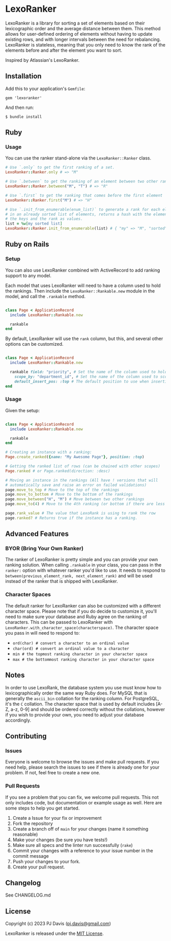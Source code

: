 # LexoRanker

LexoRanker is a library for sorting a set of elements based on their
lexicographic order and the average distance between them. This method allows
for user-defined ordering of elements without having to update existing rows,
and with longer intervals between the need for rebalancing. LexoRanker is
stateless, meaning that you only need to know the rank of the elements before
and after the element you want to sort.

Inspired by Atlassian's LexoRanker.

## Installation

Add this to your application's `Gemfile`:

`gem 'lexoranker'`

And then run:

`$ bundle install`

## Ruby

### Usage

You can use the ranker stand-alone via the `LexoRanker::Ranker` class.

```ruby
# Use `.only` to get the first ranking of a set.
LexoRanker::Ranker.only # => "M"

# Use `.between` to get the ranking of an element between two other rankings
LexoRanker::Ranker.between("M", "T") # => "R"

# Use `.first` to get the ranking that comes before the first element
LexoRanker::Ranker.first("M") # => "H"

# Use `.init_from_enumerable(enum_list)` to generate a rank for each element
# in an already sorted list of elements, returns a hash with the elements as
# the keys and the rank as values.
list = %w[my sorted list]
LexoRanker::Ranker.init_from_enumerable(list) # { "my" => "M", "sorted" => "R", "list" => "t"}
```

## Ruby on Rails

### Setup

You can also use LexoRanker combined with ActiveRecord to add ranking
support to any model.

Each model that uses LexoRanker will need to have a column used to hold the
rankings. Then include the `LexoRanker::Rankable.new` module in the model, and 
call the
`.rankable` method.

```ruby

class Page < ApplicationRecord
  include LexoRanker::Rankable.new

  rankable
end
```

By default, LexoRanker will use the `rank` column, but this, and several
other options can be customized.

```ruby

class Page < ApplicationRecord
  include LexoRanker::Rankable.new

  rankable field: "priority", # Set the name of the column used to hold ranking information
    scope_by: "department_id", # Set the name of the column used to scope the uniqueness validation to
    default_insert_pos: :top # The default position to use when inserting a new row with `.create_ranked` that doesn't include a rank
end
```

### Usage

Given the setup:

```ruby

class Page < ApplicationRecord
  include LexoRanker::Rankable.new

  rankable
end
```

```ruby
# Creating an instance with a ranking:
Page.create_ranked({name: "My Awesome Page"}, position: :top)

# Getting the ranked list of rows (can be chained with other scopes)
Page.ranked # or Page.ranked(direction: :desc)

# Moving an instance in the rankings (All have ! versions that will
# automatically save and raise an error on failed validations)
page.move_to_top # Move to the top of the rankings
page.move_to_bottom # Move to the bottom of the rankings
page.move_between("H", "M") # Move between two other rankings
page.move_to(4) # Move to the 4th ranking (or bottom if there are less than 4 rows)

page.rank_value # The value that LexoRank is using to rank the row
page.ranked? # Returns true if the instance has a ranking.
```

## Advanced Features

### BYOR (Bring Your Own Ranker)

The ranker of LexoRanker is pretty simple and you can provide your own
ranking solution. When calling `.rankable` in your class, you can pass in
the `ranker:` option with whatever ranker you'd like to use. It needs to
respond to `between(previous_element_rank, next_element_rank)` and will be
used instead of the ranker that is shipped with LexoRanker.

### Character Spaces

The default ranker for LexoRanker can also be customized with a different
character space. Please note that if you do decide to customize it, you'll
need to make sure your database and Ruby agree on the ranking of characters.
This can be passed to LexoRanker with
`LexoRanker.with_character_space(characterspace)`. The character space you pass
in will need to respond to:

- `ord(char) # convert a character to an ordinal value`
- `char(ord) # convert an ordinal value to a character`
- `min # the topmost ranking character in your character space`
- `max # the bottommost ranking character in your character space`

## Notes

In order to use LexoRank, the database system you use must know how to
lexicographically order the same way Ruby does. For MySQL that is generally
the `ascii_bin` collation for the ranking column. For PostgreSQL, it's the
`C` collation. The character space that is used by default includes 
[A-Z, a-z, 0-9] and should be ordered correctly without the collations, however
if you wish to provide your own, you need to adjust your database accordingly.

## Contributing

### Issues

Everyone is welcome to browse the issues and make pull requests. If you need
help, please search the issues to see if there is already one for your
problem. If not, feel free to create a new one.

### Pull Requests

If you see a problem that you can fix, we welcome pull requests. This not
only includes code, but documentation or example usage as well. Here are
some steps to help you get started.

1. Create a Issue for your fix or improvement
2. Fork the repository
3. Create a branch off of `main` for your changes (name it something reasonable)
4. Make your changes (be sure you have tests!)
5. Make sure all specs and the linter run successfully (`rake`)
6. Commit your changes with a reference to your issue number in the commit
   message
7. Push your changes to your fork.
8. Create your pull request.

## Changelog
See CHANGELOG.md

## License

Copyright (c) 2023 PJ Davis (pj.davis@gmail.com)

LexoRanker is released under the [MIT License](https://mit-license.org/).
